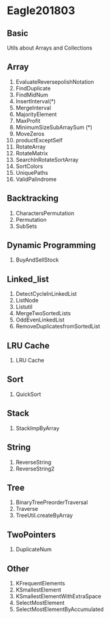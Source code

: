 # Eagle201803


## Basic

Utils about Arrays and Collections


## Array

1. EvaluateReversepolishNotation
1. FindDuplicate
1. FindMidNum
1. InsertInterval(*)
1. MergeInterval
2. MajorityElement
3. MaxProfit
3. MinimumSizeSubArraySum (*)
4. MoveZeros
5. productExceptSelf
5. RotateArray
6. RotateMatrix
7. SearchInRotateSortArray
8. SortColors
9. UniquePaths
10. ValidPalindrome


## Backtracking

1. CharactersPermutation
2. Permutation
3. SubSets

## Dynamic Programming

1. BuyAndSellStock

## Linked_list

1. DetectCycleInLinkedList
2. ListNode
3. Listutil
4. MergeTwoSortedLists
5. OddEvenLinkedList
6. RemoveDuplicatesfromSortedList

## LRU Cache

1. LRU Cache

## Sort

1. QuickSort

## Stack

1. StackImpByArray

## String

1. ReverseString
2. ReverseString2

## Tree
1. BinaryTreePreorderTraversal
1. Traverse
2. TreeUtil.createByArray

## TwoPointers

1. DuplicateNum

## Other

1. KFrequentElements
2. KSmallestElement
3. KSmallestElementWithExtraSpace
4. SelectMostElement
5. SelectMostElementByAccumulated
